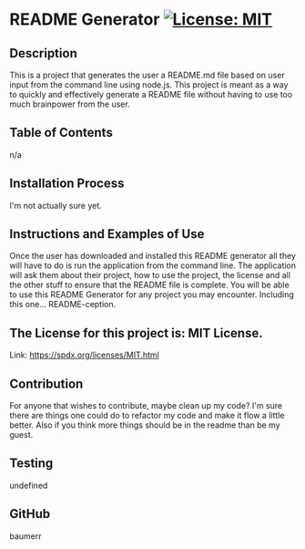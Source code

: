 # README Generator [![License: MIT](https://img.shields.io/badge/License-MIT-yellow.svg)](https://opensource.org/licenses/MIT)## DescriptionThis is a project that generates the user a README.md file based on user input from the command line using node.js. This project is meant as a way to quickly and effectively generate a README file without having to use too much brainpower from the user.## Table of Contentsn/a## Installation ProcessI'm not actually sure yet.## Instructions and Examples of UseOnce the user has downloaded and installed this README generator all they will have to do is run the application from the command line. The application will ask them about their project, how to use the project, the license and all the other stuff to ensure that the README file is complete. You will be able to use this README Generator for any project you may encounter. Including this one... README-ception.  ## The License for this project is: MIT License.  Link: https://spdx.org/licenses/MIT.html  ## ContributionFor anyone that wishes to contribute, maybe clean up my code? I'm sure there are things one could do to refactor my code and make it flow a little better. Also if you think more things should be in the readme than be my guest.## Testingundefined## GitHubbaumerr